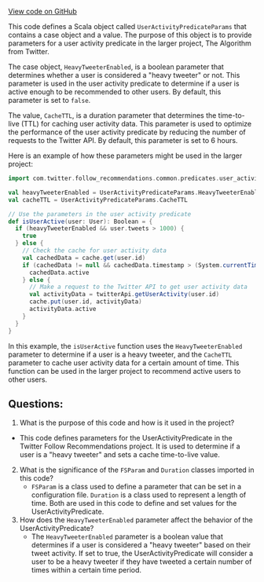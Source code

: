 [View code on GitHub](https://github.com/misbahsy/the-algorithm/follow-recommendations-service/common/src/main/scala/com/twitter/follow_recommendations/common/predicates/user_activity/UserActivityPredicateParams.scala)

This code defines a Scala object called `UserActivityPredicateParams` that contains a case object and a value. The purpose of this object is to provide parameters for a user activity predicate in the larger project, The Algorithm from Twitter. 

The case object, `HeavyTweeterEnabled`, is a boolean parameter that determines whether a user is considered a "heavy tweeter" or not. This parameter is used in the user activity predicate to determine if a user is active enough to be recommended to other users. By default, this parameter is set to `false`.

The value, `CacheTTL`, is a duration parameter that determines the time-to-live (TTL) for caching user activity data. This parameter is used to optimize the performance of the user activity predicate by reducing the number of requests to the Twitter API. By default, this parameter is set to 6 hours.

Here is an example of how these parameters might be used in the larger project:

```scala
import com.twitter.follow_recommendations.common.predicates.user_activity.UserActivityPredicateParams

val heavyTweeterEnabled = UserActivityPredicateParams.HeavyTweeterEnabled.get
val cacheTTL = UserActivityPredicateParams.CacheTTL

// Use the parameters in the user activity predicate
def isUserActive(user: User): Boolean = {
  if (heavyTweeterEnabled && user.tweets > 1000) {
    true
  } else {
    // Check the cache for user activity data
    val cachedData = cache.get(user.id)
    if (cachedData != null && cachedData.timestamp > (System.currentTimeMillis() - cacheTTL.inMillis)) {
      cachedData.active
    } else {
      // Make a request to the Twitter API to get user activity data
      val activityData = twitterApi.getUserActivity(user.id)
      cache.put(user.id, activityData)
      activityData.active
    }
  }
}
```

In this example, the `isUserActive` function uses the `HeavyTweeterEnabled` parameter to determine if a user is a heavy tweeter, and the `CacheTTL` parameter to cache user activity data for a certain amount of time. This function can be used in the larger project to recommend active users to other users.
## Questions: 
 1. What is the purpose of this code and how is it used in the project?
   - This code defines parameters for the UserActivityPredicate in the Twitter Follow Recommendations project. It is used to determine if a user is a "heavy tweeter" and sets a cache time-to-live value.
2. What is the significance of the `FSParam` and `Duration` classes imported in this code?
   - `FSParam` is a class used to define a parameter that can be set in a configuration file. `Duration` is a class used to represent a length of time. Both are used in this code to define and set values for the UserActivityPredicate.
3. How does the `HeavyTweeterEnabled` parameter affect the behavior of the UserActivityPredicate?
   - The `HeavyTweeterEnabled` parameter is a boolean value that determines if a user is considered a "heavy tweeter" based on their tweet activity. If set to true, the UserActivityPredicate will consider a user to be a heavy tweeter if they have tweeted a certain number of times within a certain time period.